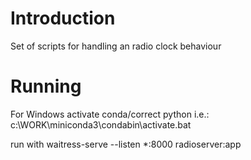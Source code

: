 # Introduction 
Set of scripts for handling an radio clock behaviour
# Running
For Windows activate conda/correct python
i.e.:
 c:\WORK\miniconda3\condabin\activate.bat

run with 
 waitress-serve --listen *:8000 radioserver:app